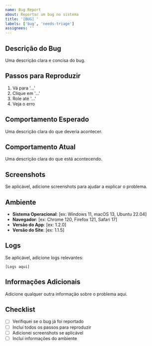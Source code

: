 ```yaml
---
name: Bug Report
about: Reportar um bug no sistema
title: '[BUG] '
labels: ['bug', 'needs-triage']
assignees: ''
---
```


## Descrição do Bug
Uma descrição clara e concisa do bug.

## Passos para Reproduzir
1. Vá para '...'
2. Clique em '...'
3. Role até '...'
4. Veja o erro

## Comportamento Esperado
Uma descrição clara do que deveria acontecer.

## Comportamento Atual
Uma descrição clara do que está acontecendo.

## Screenshots
Se aplicável, adicione screenshots para ajudar a explicar o problema.

## Ambiente
- **Sistema Operacional**: [ex: Windows 11, macOS 13, Ubuntu 22.04]
- **Navegador**: [ex: Chrome 120, Firefox 121, Safari 17]
- **Versão do App**: [ex: 1.2.0]
- **Versão do Site**: [ex: 1.1.5]

## Logs
Se aplicável, adicione logs relevantes:

```
[Logs aqui]
```

## Informações Adicionais
Adicione qualquer outra informação sobre o problema aqui.

## Checklist
- [ ] Verifiquei se o bug já foi reportado
- [ ] Incluí todos os passos para reproduzir
- [ ] Adicionei screenshots se aplicável
- [ ] Incluí informações do ambiente
